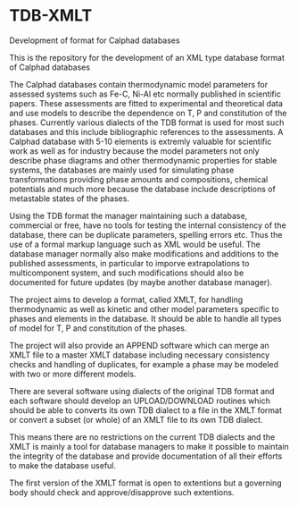 # TDB-XMLT
Development of format for Calphad databases

This is the repository for the development of an XML type database format of Calphad databases

The Calphad databases contain thermodynamic model parameters for assessed systems such as Fe-C, Ni-Al etc normally published in scientific papers.  These assessments are fitted to experimental and theoretical data and use models to describe the dependence on T, P and constitution of the phases.  Currently various dialects of the TDB format is used for most such databases and this include bibliographic references to the assessments.  A Calphad database with 5-10 elements is extremly valuable for scientific work as well as for industry because the model parameters not only describe phase diagrams and other thermodynamic properties for stable systems, the databases are mainly used for simulating phase transformations providing phase amounts and compositions, chemical potentials and much more because the database include descriptions of metastable states of the phases.

Using the TDB format the manager maintaining such a database, commercial or free, have no tools for testing the internal consistency of the database, there can be duplicate parameters, spelling errors etc.  Thus the use of a formal markup language such as XML would be useful.  The database manager normally also make modifications and additions to the published assessments, in particular to imporve extrapolations to multicomponent system, and such modifications should also be documented for future updates (by maybe another database manager).

The project aims to develop a format, called XMLT, for handling thermodynamic as well as kinetic and other model parameters specific to phases and elements in the database.  It should be able to handle all types of model for T, P and constitution of the phases.

The project will also provide an APPEND software which can merge an XMLT file to a master XMLT database including necessary consistency checks and handling of duplicates, for example a phase may be modeled with two or more different models.

There are several software using dialects of the original TDB format and each software should develop an UPLOAD/DOWNLOAD routines which should be able to converts its own TDB dialect to a file in the XMLT format or convert a subset (or whole) of an XMLT file to its own TDB dialect.

This means there are no restrictions on the current TDB dialects and the XMLT is mainly a tool for database managers to make it possible to maintain the integrity of the database and provide documentation of all their efforts to make the database useful.

The first version of the XMLT format is open to extentions but a governing body should check and approve/disapprove such extentions.
